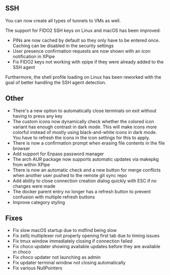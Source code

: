 ## SSH

You can now create all types of tunnels to VMs as well.

The support for FIDO2 SSH keys on Linux and macOS has been improved:
- PINs are now cached by default so they only have to be entered once. Caching can be disabled in the security settings
- User presence confirmation requests are now shown with an icon notification in XPipe
- Fix FIDO2 keys not working with xpipe if they were already added to the SSH agent

Furthermore, the shell profile loading on Linux has been reworked with the goal of better handling the SSH agent detection. 

## Other

- There's a new option to automatically close terminals on exit without having to press any key
- The custom icons now dynamically check whether the colored icon variant has enough contrast in dark mode.
  This will make icons more colorful instead of mostly using black-and-white icons in dark mode.
  You have to refresh the icons in the icon settings for this to apply.
- There is now a confirmation prompt when erasing file contents in the file browser
- Add support for Enpass password manager
- The arch AUR package now supports automatic updates via makepkg from within XPipe 
- There is now an automatic check and a new button for merge conflicts when
  another user pushed to the remote git sync repo
- Add ability to close connection creation dialog quickly with ESC if no changes were made
- The docker parent entry no longer has a refresh button to prevent confusion with multiple refresh buttons
- Improve category styling

## Fixes

- Fix slow macOS startup due to mdfind being slow
- Fix zellij multiplexer not properly opening first tab due to timing issues
- Fix tmux window immediately closing if connection failed
- Fix choco updater showing available updates before they are available in choco
- Fix choco updater not launching as admin
- Fix updater terminal window not closing automatically
- Fix various NullPointers
